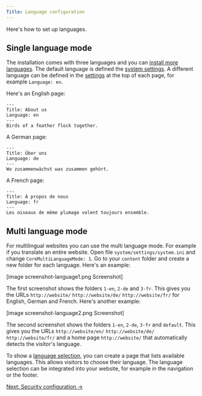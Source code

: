 ```yaml
---
Title: Language configuration
---
```

Here's how to set up languages.

## Single language mode

The installation comes with three languages and you can [install more languages](https://github.com/datenstrom/yellow-extensions/tree/master/languages). The default language is defined the [system settings](adjusting-system#system-settings). A different language can be defined in the [settings](markdown-cheat-sheet#settings) at the top of each page, for example `Language: en`.

Here's an English page:

```
---
Title: About us
Language: en
---
Birds of a feather flock together.
```

A German page:

```
---
Title: Über uns
Language: de
---
Wo zusammenwächst was zusammen gehört.
```

A French page:

```
---
Title: À propos de nous
Language: fr
---
Les oiseaux de même plumage volent toujours ensemble.
```

## Multi language mode

For multilingual websites you can use the multi language mode. For example if you translate an entire website. Open file `system/settings/system.ini` and change `CoreMultiLanguageMode: 1`. Go to your `content` folder and create a new folder for each language. Here's an example:

[image screenshot-language1.png Screenshot]

The first screenshot shows the folders `1-en`, `2-de` and `3-fr`. This gives you the URLs `http://website/` `http://website/de/` `http://website/fr/` for English, German and French. Here's another example:

[image screenshot-language2.png Screenshot]

The second screenshot shows the folders `1-en`, `2-de`, `3-fr` and `default`. This gives you the URLs `http://website/en/` `http://website/de/` `http://website/fr/` and a home page `http://website/` that automatically detects the visitor's language. 

To show a [language selection](/language/), you can create a page that lists available languages. This allows visitors to choose their language. The language selection can be integrated into your website, for example in the navigation or the footer.

[Next: Security configuration →](security-configuration)